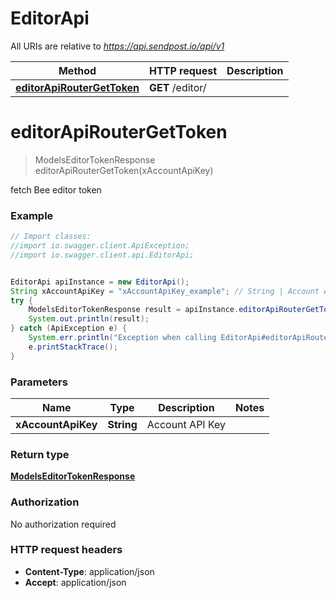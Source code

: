 # EditorApi

All URIs are relative to *https://api.sendpost.io/api/v1*

Method | HTTP request | Description
------------- | ------------- | -------------
[**editorApiRouterGetToken**](EditorApi.md#editorApiRouterGetToken) | **GET** /editor/ | 


<a name="editorApiRouterGetToken"></a>
# **editorApiRouterGetToken**
> ModelsEditorTokenResponse editorApiRouterGetToken(xAccountApiKey)



fetch Bee editor token

### Example
```java
// Import classes:
//import io.swagger.client.ApiException;
//import io.swagger.client.api.EditorApi;


EditorApi apiInstance = new EditorApi();
String xAccountApiKey = "xAccountApiKey_example"; // String | Account API Key
try {
    ModelsEditorTokenResponse result = apiInstance.editorApiRouterGetToken(xAccountApiKey);
    System.out.println(result);
} catch (ApiException e) {
    System.err.println("Exception when calling EditorApi#editorApiRouterGetToken");
    e.printStackTrace();
}
```

### Parameters

Name | Type | Description  | Notes
------------- | ------------- | ------------- | -------------
 **xAccountApiKey** | **String**| Account API Key |

### Return type

[**ModelsEditorTokenResponse**](ModelsEditorTokenResponse.md)

### Authorization

No authorization required

### HTTP request headers

 - **Content-Type**: application/json
 - **Accept**: application/json

